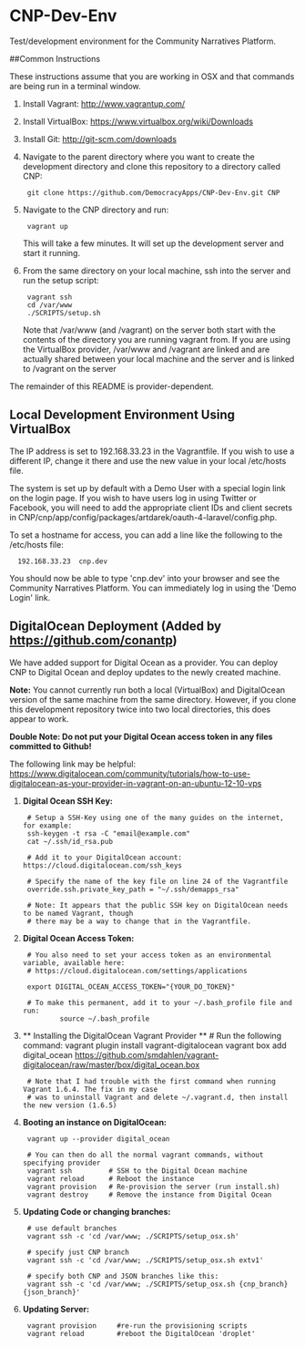CNP-Dev-Env
===========

Test/development environment for the Community Narratives Platform. 

##Common Instructions

These instructions assume that you are working in OSX and that commands are being run in a terminal window.

1. Install Vagrant: http://www.vagrantup.com/
2. Install VirtualBox: https://www.virtualbox.org/wiki/Downloads
3. Install Git: http://git-scm.com/downloads
4. Navigate to the parent directory where you want to create the development 
   directory and clone this repository to a directory called CNP:

        git clone https://github.com/DemocracyApps/CNP-Dev-Env.git CNP

5. Navigate to the CNP directory and run:

        vagrant up

   This will take a few minutes. It will set up the development server and start it running. 

6. From the same directory on your local machine, ssh into the server and run the setup script:

        vagrant ssh
        cd /var/www
        ./SCRIPTS/setup.sh

   Note that /var/www (and /vagrant) on the server both start with the contents of the directory you are running vagrant from. If you are using the VirtualBox provider, /var/www and /vagrant are linked and are actually shared between your local machine and the server and is linked to /vagrant on the server

The remainder of this README is provider-dependent.

## Local Development Environment Using VirtualBox

The IP address is set to 192.168.33.23 in the Vagrantfile. If you wish to use a different IP, change it there and use the new value in your local /etc/hosts file.

The system is set up by default with a Demo User with a special login link on the login page. If you wish to have users log in using Twitter or Facebook, you will need to add the appropriate client IDs and client secrets in CNP/cnp/app/config/packages/artdarek/oauth-4-laravel/config.php.

To set a hostname for access, you can add a line like the following to the /etc/hosts file:

      192.168.33.23  cnp.dev
      
   You should now be able to type 'cnp.dev' into your browser and see the Community Narratives Platform.
   You can immediately log in using the 'Demo Login' link.


## DigitalOcean Deployment (Added by https://github.com/conantp)

We have added support for Digital Ocean as a provider. You can deploy CNP to Digital Ocean and deploy updates to the newly created machine. 

**Note:** You cannot currently run both a local (VirtualBox) and DigitalOcean version of the same machine from the same directory. However, if you clone this development repository twice into two local directories, this does appear to work. 

**Double Note: Do not put your Digital Ocean access token in any files committed to Github!**

The following link may be helpful: https://www.digitalocean.com/community/tutorials/how-to-use-digitalocean-as-your-provider-in-vagrant-on-an-ubuntu-12-10-vps

1. **Digital Ocean SSH Key:**

        # Setup a SSH-Key using one of the many guides on the internet, for example:
        ssh-keygen -t rsa -C "email@example.com"
        cat ~/.ssh/id_rsa.pub

        # Add it to your DigitalOcean account: https://cloud.digitalocean.com/ssh_keys

        # Specify the name of the key file on line 24 of the Vagrantfile
        override.ssh.private_key_path = "~/.ssh/demapps_rsa"

        # Note: It appears that the public SSH key on DigitalOcean needs to be named Vagrant, though
        # there may be a way to change that in the Vagrantfile.

2. **Digital Ocean Access Token:**

        # You also need to set your access token as an environmental variable, available here: 
        # https://cloud.digitalocean.com/settings/applications

        export DIGITAL_OCEAN_ACCESS_TOKEN="{YOUR_DO_TOKEN}"

        # To make this permanent, add it to your ~/.bash_profile file and run:
                source ~/.bash_profile

3. ** Installing the DigitalOcean Vagrant Provider **
        # Run the following command:
          vagrant plugin install vagrant-digitalocean
          vagrant box add digital_ocean https://github.com/smdahlen/vagrant-digitalocean/raw/master/box/digital_ocean.box

        # Note that I had trouble with the first command when running Vagrant 1.6.4. The fix in my case
        # was to uninstall Vagrant and delete ~/.vagrant.d, then install the new version (1.6.5)

4. **Booting an instance on DigitalOcean:**

        vagrant up --provider digital_ocean

        # You can then do all the normal vagrant commands, without specifying provider
        vagrant ssh         # SSH to the Digital Ocean machine 
        vagrant reload      # Reboot the instance
        vagrant provision   # Re-provision the server (run install.sh) 
        vagrant destroy     # Remove the instance from Digital Ocean

5. **Updating Code or changing branches:**

        # use default branches
        vagrant ssh -c 'cd /var/www; ./SCRIPTS/setup_osx.sh'

        # specify just CNP branch
        vagrant ssh -c 'cd /var/www; ./SCRIPTS/setup_osx.sh extv1'                      

        # specify both CNP and JSON branches like this:
        vagrant ssh -c 'cd /var/www; ./SCRIPTS/setup_osx.sh {cnp_branch} {json_branch}' 

6. **Updating Server:**

        vagrant provision     #re-run the provisioning scripts
        vagrant reload        #reboot the DigitalOcean 'droplet'

